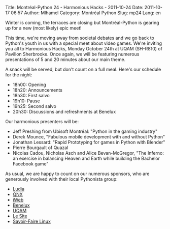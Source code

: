 Title: Montréal-Python 24 - Harmonious Hacks - 2011-10-24
Date: 2011-10-17 06:57
Author: Mlhamel
Category: Montréal Python
Slug: mp24
Lang: en

<!--:en-->

<div>
<div>
</p>
Winter is coming, the terraces are closing but Montréal-Python is
gearing up for a new (most likely) epic meet!

This time, we're moving away from societal debates and we go back to
Python's youth in us with a special meet about video games. We're
inviting you all to Harmonious Hacks, Monday October 24th at UQAM
(SH-R810) of Pavillon Sherbrooke. Once again, we will be featuring
numerous presentations of 5 and 20 minutes about our main theme.

A snack will be served, but don't count on a full meal. Here's our
schedule for the night:

-   18h00: Opening
-   18h20: Announcements
-   18h30: First salvo
-   19h10: Pause
-   19h25: Second salvo
-   20h30: Discussions and refreshments at Benelux

Our harmonious presenters will be:

-   Jeff Preshing from Ubisoft Montréal: "Python in the gaming industry"
-   Derek Mounce, "Fabulous mobile development with and without Python"
-   Jonathan Lessard: "Rapid Prototyping for games in Python with
    Blender"
-   Pierre Bourgault of Quazal
-   Nicolas Cadou, Nicholas Asch and Alice Bevan-McGregor, "The Inferno:
    an exercise in balancing Heaven and Earth while building
    the Bachelor Facebook game"

As usual, we are happy to count on our numerous sponsors, who are
generously involved with their local Pythonista group:

-   [Ludia][]
-   [QNX][]
-   [iWeb][]
-   [Benelux][]
-   [UQAM][]
-   [Le Site][]
-   [Savoir-Faire Linux][]

</div>
</div>
<!--:-->

</p>

  [Ludia]: http://www.ludia.com/
  [QNX]: http://www.qnx.com/
  [iWeb]: http://iweb.ca/
  [Benelux]: http://www.brasseriebenelux.com/
  [UQAM]: http://uqam.ca/
  [Le Site]: http://lesite.ca/
  [Savoir-Faire Linux]: http://savoirfairelinux.com/
